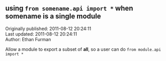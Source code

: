 ## using `from somename.api import *` when somename is a single module  
Originally published: 2011-08-12 20:24:11  
Last updated: 2011-08-12 20:24:11  
Author: Ethan Furman  
  
Allow a module to export a subset of __all__, so a user can do `from module.api import *`